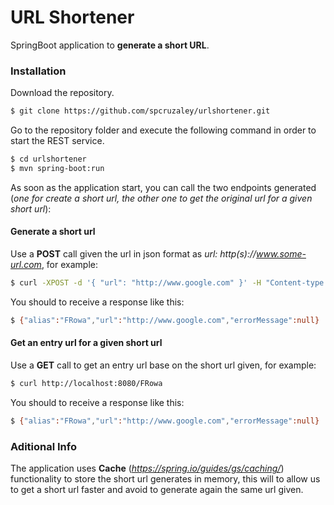 # URL Shortener

SpringBoot application to **generate a short URL**.

### Installation

Download the repository.

```sh
$ git clone https://github.com/spcruzaley/urlshortener.git
```

Go to the repository folder and execute the following command in order to start the REST service.

```sh
$ cd urlshortener
$ mvn spring-boot:run
```

As soon as the application start, you can call the two endpoints generated (*one for create a short url, the other one to get the original url for a given short url*):

#### Generate a short url

Use a **POST** call given the url in json format as *url: http(s)://www.some-url.com*, for example:

```sh
$ curl -XPOST -d '{ "url": "http://www.google.com" }' -H "Content-type: application/json" http://localhost:8080/
```

You should to receive a response like this:

```sh
$ {"alias":"FRowa","url":"http://www.google.com","errorMessage":null}
```

#### Get an entry url for a given short url

Use a **GET** call to get an entry url base on the short url given, for example:

```sh
$ curl http://localhost:8080/FRowa
```

You should to receive a response like this:

```sh
$ {"alias":"FRowa","url":"http://www.google.com","errorMessage":null}
```

### Aditional Info

The application uses **Cache** (*https://spring.io/guides/gs/caching/*) functionality to store the short url generates in memory, this will to allow us to get a short url faster and avoid to generate again the same url given.
